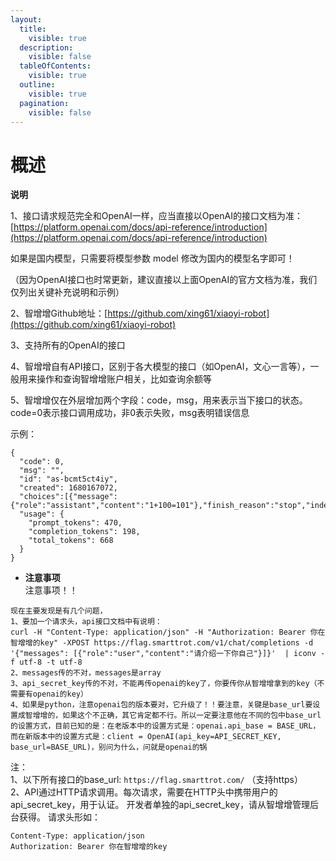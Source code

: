 ```yaml
---
layout:
  title:
    visible: true
  description:
    visible: false
  tableOfContents:
    visible: true
  outline:
    visible: true
  pagination:
    visible: false
---
```


# 概述

**说明**

1、接口请求规范完全和OpenAI一样，应当直接以OpenAI的接口文档为准：[https://platform.openai.com/docs/api-reference/introduction](https://platform.openai.com/docs/api-reference/introduction)

如果是国内模型，只需要将模型参数 model 修改为国内的模型名字即可！

（因为OpenAI接口也时常更新，建议直接以上面OpenAI的官方文档为准，我们仅列出关键补充说明和示例）

2、智增增Github地址：[https://github.com/xing61/xiaoyi-robot](https://github.com/xing61/xiaoyi-robot)

3、支持所有的OpenAI的接口

4、智增增自有API接口，区别于各大模型的接口（如OpenAI，文心一言等），一般用来操作和查询智增增账户相关，比如查询余额等

5、智增增仅在外层增加两个字段：code，msg，用来表示当下接口的状态。code=0表示接口调用成功，非0表示失败，msg表明错误信息

示例：

```
{
  "code": 0,
  "msg": "",
  "id": "as-bcmt5ct4iy",
  "created": 1680167072,
  "choices":[{"message":{"role":"assistant","content":"1+100=101"},"finish_reason":"stop","index":0}],
  "usage": {
    "prompt_tokens": 470,
    "completion_tokens": 198,
    "total_tokens": 668
  }
}
```

* **注意事项**\
  注意事项！！

```
现在主要发现是有几个问题，  
1、要加一个请求头，api接口文档中有说明：
curl -H "Content-Type: application/json" -H "Authorization: Bearer 你在智增增的key" -XPOST https://flag.smarttrot.com/v1/chat/completions -d '{"messages": [{"role":"user","content":"请介绍一下你自己"}]}'  | iconv -f utf-8 -t utf-8  
2、messages传的不对，messages是array
3、api_secret_key传的不对，不能再传openai的key了，你要传你从智增增拿到的key（不需要有openai的key）
4、如果是python，注意openai包的版本要对，它升级了！！要注意，关键是base_url要设置成智增增的，如果这个不正确，其它肯定都不行。所以一定要注意他在不同的包中base_url的设置方式，目前已知的是：在老版本中的设置方式是：openai.api_base = BASE_URL，而在新版本中的设置方式是：client = OpenAI(api_key=API_SECRET_KEY, base_url=BASE_URL)，别问为什么，问就是openai的锅      
```

注：\
1、以下所有接口的base\_url: `https://flag.smarttrot.com/` （支持https）\
2、API通过HTTP请求调用。每次请求，需要在HTTP头中携带用户的api\_secret\_key，用于认证。 开发者单独的api\_secret\_key，请从智增增管理后台获得。 请求头形如：

```
Content-Type: application/json
Authorization: Bearer 你在智增增的key  
```
